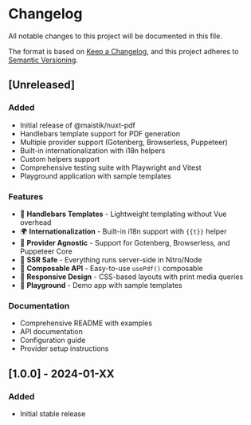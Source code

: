 # Changelog

All notable changes to this project will be documented in this file.

The format is based on [Keep a Changelog](https://keepachangelog.com/en/1.0.0/),
and this project adheres to [Semantic Versioning](https://semver.org/spec/v2.0.0.html).

## [Unreleased]

### Added
- Initial release of @maistik/nuxt-pdf
- Handlebars template support for PDF generation
- Multiple provider support (Gotenberg, Browserless, Puppeteer)
- Built-in internationalization with i18n helpers
- Custom helpers support
- Comprehensive testing suite with Playwright and Vitest
- Playground application with sample templates

### Features
- 🎨 **Handlebars Templates** - Lightweight templating without Vue overhead
- 🌍 **Internationalization** - Built-in i18n support with `{{t}}` helper
- 🔄 **Provider Agnostic** - Support for Gotenberg, Browserless, and Puppeteer Core
- 🎯 **SSR Safe** - Everything runs server-side in Nitro/Node
- 🧩 **Composable API** - Easy-to-use `usePdf()` composable
- 📱 **Responsive Design** - CSS-based layouts with print media queries
- 🎪 **Playground** - Demo app with sample templates

### Documentation
- Comprehensive README with examples
- API documentation
- Configuration guide
- Provider setup instructions

## [1.0.0] - 2024-01-XX

### Added
- Initial stable release